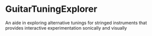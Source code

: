 GuitarTuningExplorer
====================

An aide in exploring alternative tunings for stringed instruments that provides interactive experimentation sonically and visually

